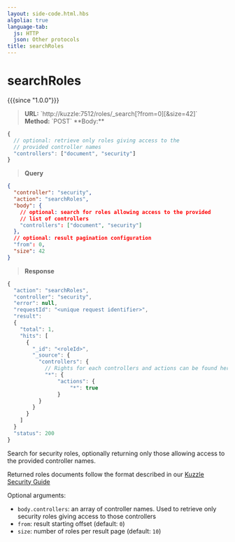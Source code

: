```yaml
---
layout: side-code.html.hbs
algolia: true
language-tab:
  js: HTTP
  json: Other protocols
title: searchRoles
---
```



# searchRoles

{{{since "1.0.0"}}}


<blockquote class="js">
<p>
<b>URL:</b> `http://kuzzle:7512/roles/_search[?from=0][&size=42]`  
</br><b>Method:</b> `POST`  
**Body:**
</p>
</blockquote>


```js
{
  // optional: retrieve only roles giving access to the
  // provided controller names
  "controllers": ["document", "security"]
}
```

<blockquote class="json">
<p>
<b>Query</b>
</p>
</blockquote>

```json
{
  "controller": "security",
  "action": "searchRoles",
  "body": {
    // optional: search for roles allowing access to the provided
    // list of controllers
    "controllers": ["document", "security"]
  },
  // optional: result pagination configuration
  "from": 0,
  "size": 42
}
```

>**Response**

```javascript
{
  "action": "searchRoles",
  "controller": "security",
  "error": null,
  "requestId": "<unique request identifier>",
  "result": 
  {
    "total": 1,
    "hits": [
      {
        "_id": "<roleId>",
        "_source": {
          "controllers": {
            // Rights for each controllers and actions can be found here
            "*": {
                "actions": {
                    "*": true
                }
          }
        }
      }
    ]
  }
  "status": 200
}
```

Search for security roles, optionally returning only those allowing access to the provided controller names.

Returned roles documents follow the format described in our [Kuzzle Security Guide](https://docs.kuzzle.io/guide/essentials/security/#defining-roles)

Optional arguments:
* `body.controllers`: an array of controller names. Used to retrieve only security roles giving access to those controllers
* `from`: result starting offset (default: `0`)
* `size`: number of roles per result page (default: `10`)
